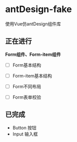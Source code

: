 # antDesign-fake
使用Vue仿antDesign组件库



## 正在进行

**Form组件、Form-item组件**

- [ ] Form基本结构

- [ ] Form-item基本结构

- [ ] Form不同布局

- [ ] Form表单校验

  



## 已完成

* Button 按钮
* Input 输入框